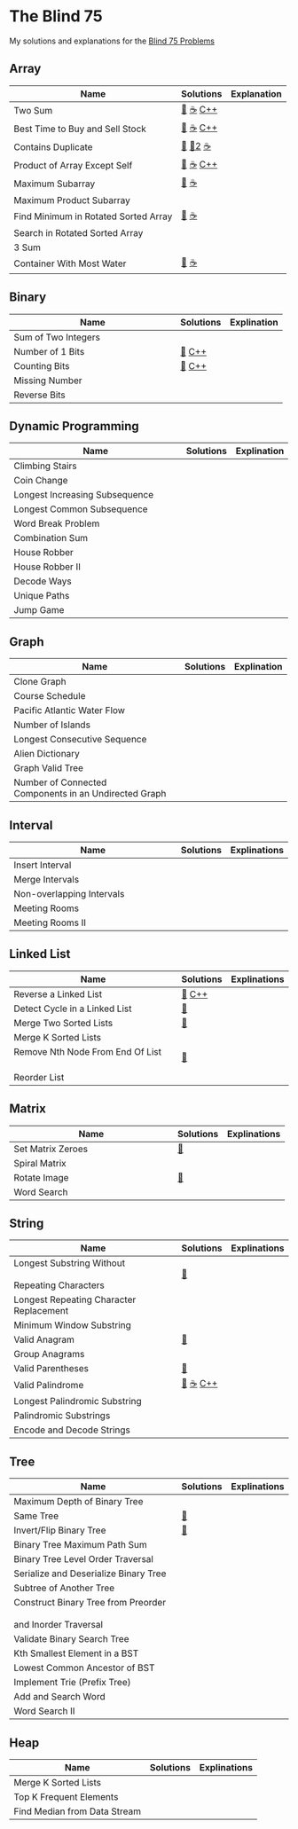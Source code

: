 
# The Blind 75

My solutions and explanations for the [Blind 75 Problems](https://leetcode.com/discuss/general-discussion/460599/blind-75-leetcode-questions)

## Array
Name | Solutions | Explanation
 -- | -- | -- |
 Two Sum | [🐍](https://github.com/BlakeSharp/Blind75/blob/main/001-TwoSum/Solution.py) [☕](https://github.com/BlakeSharp/Blind75/blob/main/001-TwoSum/Solution.java) [C++](https://github.com/BlakeSharp/Blind75/blob/main/001-TwoSum/Solution.cpp) | |
 Best Time to Buy and Sell Stock | [🐍](https://github.com/BlakeSharp/Blind75/blob/main/121-BuySellStock/Solution.py) [☕](https://github.com/BlakeSharp/Blind75/blob/main/121-BuySellStock/Solution.java) [C++](https://github.com/BlakeSharp/Blind75/blob/main/121-BuySellStock/Solution.cpp) | |
 Contains Duplicate | [🐍](https://github.com/BlakeSharp/Blind75/blob/main/217-ContainsDuplicate/Solution.py) [🐍2](https://github.com/BlakeSharp/Blind75/blob/main/217-ContainsDuplicate/Solution2.py) [☕](https://github.com/BlakeSharp/Blind75/blob/main/217-ContainsDuplicate/Solution.java)| |
 Product of Array Except Self | [🐍](https://github.com/BlakeSharp/Blind75/blob/main/238-ProductExceptSelf/Solution.py) [☕](https://github.com/BlakeSharp/Blind75/blob/main/238-ProductExceptSelf/Solution.java) [C++](https://github.com/BlakeSharp/Blind75/blob/main/238-ProductExceptSelf/Solution.cpp)| |
 Maximum Subarray |[🐍](https://github.com/BlakeSharp/Blind75/blob/main/053-MaxSubarray/Solution.py) [☕](https://github.com/BlakeSharp/Blind75/blob/main/053-MaxSubarray/Solution.java) | |
 Maximum Product Subarray | |  |
 Find Minimum in Rotated Sorted Array | [🐍](https://github.com/BlakeSharp/Blind75/blob/main/153-MinSortedArr/Solution.py) [☕](https://github.com/BlakeSharp/Blind75/blob/main/153-MinSortedArr/Solution.java) | |
 Search in Rotated Sorted Array | | |
 3 Sum |  | |
 Container With Most Water | [🐍](https://github.com/BlakeSharp/Blind75/blob/main/011-ContainerWithMostWater/Solution.py) [☕](https://github.com/BlakeSharp/Blind75/blob/main/011-ContainerWithMostWater/Solution.java) | |

## Binary
Name | Solutions | Explination
 -- | -- | -- |
Sum of Two Integers &nbsp; &nbsp; &nbsp; &nbsp; &nbsp; &nbsp;  &nbsp; &nbsp; &nbsp; &nbsp; &nbsp; &nbsp; &nbsp; &nbsp; &nbsp;| | |
Number of 1 Bits | [🐍](https://github.com/BlakeSharp/Blind75/blob/main/191-Numberof1Bits/Solution.py) [C++](https://github.com/BlakeSharp/Blind75/blob/main/191-Numberof1Bits/Solution.cpp)| |
Counting Bits | [🐍](https://github.com/BlakeSharp/Blind75/blob/main/338-CountingBits/Solution.py) [C++](https://github.com/BlakeSharp/Blind75/blob/main/338-CountingBits/Solution.cpp)| |
Missing Number | | |
Reverse Bits | | |

## Dynamic Programming
Name | Solutions | Explination
 -- | -- | -- |
Climbing Stairs | | |
Coin Change | | |
Longest Increasing Subsequence &nbsp; &nbsp; &nbsp; &nbsp; &nbsp; | | |
Longest Common Subsequence | | |
Word Break Problem | | |
Combination Sum | | |
House Robber | | |
House Robber II | | |
Decode Ways | | |
Unique Paths | | |
Jump Game | | |

## Graph
Name | Solutions | Explination
 -- | -- | -- |
Clone Graph | | |
Course Schedule | | | 
Pacific Atlantic Water Flow | | |
Number of Islands | | |
Longest Consecutive Sequence | | |
Alien Dictionary | | |
Graph Valid Tree | | |
Number of Connected <br> Components in an Undirected Graph &nbsp; &nbsp; | | |


## Interval
Name | Solutions | Explinations
 -- | -- | -- |
Insert Interval | | | 
Merge Intervals | | | 
Non-overlapping Intervals &nbsp; &nbsp; &nbsp; &nbsp; &nbsp; &nbsp; &nbsp; &nbsp; &nbsp; &nbsp; | | | 
Meeting Rooms  | | | 
Meeting Rooms II  | | | 

## Linked List
Name | Solutions | Explinations
 -- | -- | -- |
Reverse a Linked List | [🐍](https://github.com/BlakeSharp/Blind75/blob/main/206-ReverseLinkedList/Iterative.py) [C++](https://github.com/BlakeSharp/Blind75/blob/main/206-ReverseLinkedList/Solution.cpp)| |  
Detect Cycle in a Linked List | [🐍](https://github.com/BlakeSharp/Blind75/blob/main/141-LinkedListCycle/Solution.py) | | 
Merge Two Sorted Lists | [🐍](https://github.com/BlakeSharp/Blind75/blob/main/021-MergeTwoSortedLists/Solution.py) | | 
Merge K Sorted Lists | | | 
Remove Nth Node From End Of List &nbsp; &nbsp; &nbsp; | [🐍](https://github.com/BlakeSharp/Blind75/blob/main/019-RemoveNthNodeFromEndofList/Solution.py) | | 
Reorder List | | | 

## Matrix
Name | Solutions | Explinations
 -- | -- | -- |
Set Matrix Zeroes &nbsp; &nbsp; &nbsp; &nbsp; &nbsp; &nbsp; &nbsp; &nbsp; &nbsp; &nbsp; &nbsp; &nbsp; &nbsp; &nbsp; &nbsp; &nbsp; &nbsp;| [🐍](https://github.com/BlakeSharp/Blind75/blob/main/73-SetMatrixZeros/Solution.py) | | 
Spiral Matrix | | | 
Rotate Image | [🐍](https://github.com/BlakeSharp/Blind75/blob/main/048-RotateImage/Solution.py) | | 
Word Search | | | 

## String
Name | Solutions | Explinations
-- | -- | -- |
Longest Substring Without &nbsp; &nbsp; &nbsp; &nbsp; &nbsp; &nbsp; &nbsp; &nbsp; &nbsp; &nbsp; <br> Repeating Characters | [🐍](https://github.com/BlakeSharp/Blind75/blob/main/3-LongestNoRepeatingChar/Solution.py) | | 
Longest Repeating Character <br> Replacement | | | 
Minimum Window Substring | | | 
Valid Anagram | [🐍](https://github.com/BlakeSharp/Blind75/blob/main/242-ValidAnagram/Solution.py) | | 
Group Anagrams | | | 
Valid Parentheses | [🐍](https://github.com/BlakeSharp/Blind75/blob/main/020-ValidParentheses/Solution.py)| | 
Valid Palindrome | [🐍](https://github.com/BlakeSharp/Blind75/blob/main/125-ValidPalindrome/Solution.py) [☕](https://github.com/BlakeSharp/Blind75/blob/main/125-ValidPalindrome/Solution.java) [C++](https://github.com/BlakeSharp/Blind75/blob/main/125-ValidPalindrome/Solution.cpp)| | 
Longest Palindromic Substring | | | 
Palindromic Substrings | | | 
Encode and Decode Strings | | | 

## Tree
Name | Solutions | Explinations
 -- | -- | -- |
Maximum Depth of Binary Tree | | |  
Same Tree | [🐍](https://github.com/BlakeSharp/Blind75/blob/main/100-SameTree/Solution.py) | | 
Invert/Flip Binary Tree | [🐍](https://github.com/BlakeSharp/Blind75/blob/main/226-InvertBinaryTree/Solution.py) | | 
Binary Tree Maximum Path Sum | | | 
Binary Tree Level Order Traversal | | | 
Serialize and Deserialize Binary Tree | | | 
Subtree of Another Tree | | | 
Construct Binary Tree from Preorder &nbsp; &nbsp; &nbsp; <br> and Inorder Traversal | | | 
Validate Binary Search Tree | | | 
Kth Smallest Element in a BST | | | 
Lowest Common Ancestor of BST | | | 
Implement Trie (Prefix Tree) | | | 
Add and Search Word | | | 
Word Search II | | | 

## Heap
Name | Solutions | Explinations
 -- | -- | -- |
Merge K Sorted Lists | | | 
Top K Frequent Elements | | | 
Find Median from Data Stream | | | 
